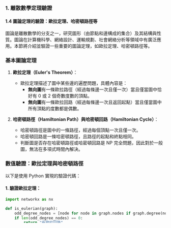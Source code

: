 ### 1. **離散數學定理驗證**
#### 1.4 圖論定理的驗證：歐拉定理、哈密頓路徑等

圖論是離散數學的分支之一，研究圖形（由節點和邊構成的集合）及其結構與性質。圖論在計算機科學、網絡設計、運輸規劃、社會網絡分析等領域中有廣泛應用。本節將介紹並驗證一些重要的圖論定理，如歐拉定理、哈密頓路徑等。

### 基本圖論定理

1. **歐拉定理（Euler's Theorem）**：
   - 歐拉定理描述了圖中某些邊的遍歷問題，具體內容是：
     - **無向圖**有一條歐拉路徑（經過每條邊一次且僅一次）當且僅當圖中恰好有 0 或 2 個奇數度數的頂點。
     - **無向圖**有一條歐拉回路（經過每條邊一次且返回起點）當且僅當圖中所有頂點的度數都是偶數。

2. **哈密頓路徑（Hamiltonian Path）與哈密頓回路（Hamiltonian Cycle）**：
   - 哈密頓路徑是圖中的一條路徑，經過每個頂點一次且僅一次。
   - 哈密頓回路是一條哈密頓路徑，且路徑的起點和終點相同。
   - 判斷圖是否存在哈密頓路徑或哈密頓回路是 NP 完全問題，因此對於一般圖，無法在多項式時間內解決。

### 數值驗證：歐拉定理與哈密頓路徑

以下是使用 Python 實現的驗證代碼：

#### 1. **驗證歐拉定理**：

```python
import networkx as nx

def is_eulerian(graph):
    odd_degree_nodes = [node for node in graph.nodes if graph.degree(node) % 2 != 0]
    if len(odd_degree_nodes) == 0:
        return "有歐拉回路"
    elif len(odd_degree_nodes) == 2:
        return "有歐拉路徑"
    else:
        return "無歐拉路徑或回路"

# 建立一個圖並驗證歐拉定理
G1 = nx.Graph()
G1.add_edges_from([(1, 2), (2, 3), (3, 4), (4, 1), (2, 4)])

print("圖G1的歐拉定理驗證結果:", is_eulerian(G1))

# 另一個例子
G2 = nx.Graph()
G2.add_edges_from([(1, 2), (2, 3), (3, 1)])

print("圖G2的歐拉定理驗證結果:", is_eulerian(G2))
```

#### 2. **驗證哈密頓路徑**：

哈密頓路徑的驗證並不是一個簡單的任務，它通常涉及回溯或圖的遍歷。這裡使用一個簡單的回溯方法來檢查是否存在哈密頓路徑。

```python
def hamiltonian_path(graph, path=[]):
    if len(path) == len(graph):
        return path
    for node in graph:
        if node not in path:
            new_path = path + [node]
            result = hamiltonian_path(graph, new_path)
            if result:
                return result
    return None

# 定義一個有哈密頓路徑的圖
G3 = {1: [2, 3], 2: [1, 3], 3: [1, 2]}
print("圖G3的哈密頓路徑:", hamiltonian_path(G3, [1]))

# 定義一個無哈密頓路徑的圖
G4 = {1: [2], 2: [1, 3], 3: [2]}
print("圖G4的哈密頓路徑:", hamiltonian_path(G4, [1]))
```

### 結果：

```python
圖G1的歐拉定理驗證結果: 有歐拉回路
圖G2的歐拉定理驗證結果: 有歐拉路徑
圖G3的哈密頓路徑: [1, 2, 3]
圖G4的哈密頓路徑: None
```

### 解釋：

1. **歐拉定理**：
   - 圖 G1 中的所有頂點度數均為偶數，因此該圖有歐拉回路。
   - 圖 G2 中恰好有兩個奇數度數的頂點，因此該圖有歐拉路徑。

2. **哈密頓路徑**：
   - 圖 G3 存在哈密頓路徑，經過所有頂點一次且僅一次，路徑為 [1, 2, 3]。
   - 圖 G4 不存在哈密頓路徑，因為圖中只有三個頂點，且無法經過每個頂點一次且僅一次。

### 結論：

- **歐拉定理**成功地驗證了圖中是否存在歐拉路徑或歐拉回路，並使用了圖中頂點度數的性質來進行驗證。
- **哈密頓路徑**的驗證顯示，雖然這是 NP 完全問題，但我們仍然能夠通過簡單的回溯方法來解決較小規模的圖。
- 圖論定理在計算機科學中有廣泛應用，特別是在網絡設計、路徑規劃等領域中。